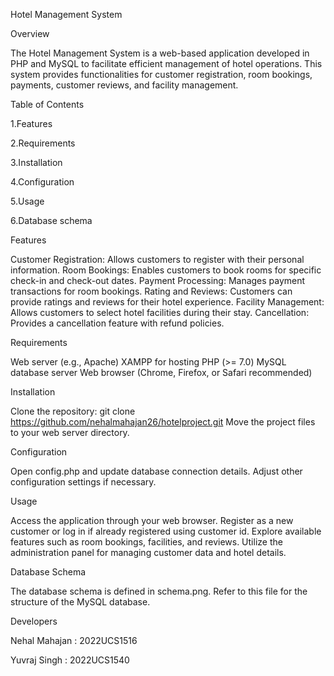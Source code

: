 Hotel Management System

Overview

The Hotel Management System is a web-based application developed in PHP and MySQL to facilitate efficient management of hotel operations. This system provides functionalities for customer registration, room bookings, payments, customer reviews, and facility management.

Table of Contents

1.Features

2.Requirements

3.Installation

4.Configuration

5.Usage

6.Database schema

Features

Customer Registration: Allows customers to register with their personal information.
Room Bookings: Enables customers to book rooms for specific check-in and check-out dates.
Payment Processing: Manages payment transactions for room bookings.
Rating and Reviews: Customers can provide ratings and reviews for their hotel experience.
Facility Management: Allows customers to select hotel facilities during their stay.
Cancellation: Provides a cancellation feature with refund policies.

Requirements

Web server (e.g., Apache)
XAMPP for hosting
PHP (>= 7.0)
MySQL database server
Web browser (Chrome, Firefox, or Safari recommended)

Installation

Clone the repository: git clone https://github.com/nehalmahajan26/hotelproject.git
Move the project files to your web server directory.

Configuration

Open config.php and update database connection details.
Adjust other configuration settings if necessary.

Usage

Access the application through your web browser.
Register as a new customer or log in if already registered using customer id.
Explore available features such as room bookings, facilities, and reviews.
Utilize the administration panel for managing customer data and hotel details.

Database Schema

The database schema is defined in schema.png. Refer to this file for the structure of the MySQL database.

Developers

Nehal Mahajan : 2022UCS1516

Yuvraj Singh  : 2022UCS1540
